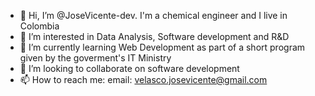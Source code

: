 - 👋 Hi, I’m @JoseVicente-dev. I'm a chemical engineer and I live in Colombia
- 👀 I’m interested in Data Analysis, Software development and R&D
- 🌱 I’m currently learning Web Development as part of a short program given by the goverment's IT Ministry
- 💞️ I’m looking to collaborate on software development
- 📫 How to reach me: email: velasco.josevicente@gmail.com


<!---
JoseVicente-dev/JoseVicente-dev is a ✨ special ✨ repository because its `README.md` (this file) appears on your GitHub profile.
You can click the Preview link to take a look at your changes.
--->
